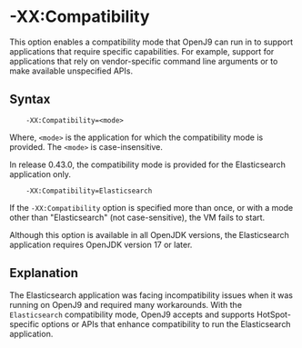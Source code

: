 <!--
* Copyright (c) 2017, 2024 IBM Corp. and others
*
* This program and the accompanying materials are made
* available under the terms of the Eclipse Public License 2.0
* which accompanies this distribution and is available at
* https://www.eclipse.org/legal/epl-2.0/ or the Apache
* License, Version 2.0 which accompanies this distribution and
* is available at https://www.apache.org/licenses/LICENSE-2.0.
*
* This Source Code may also be made available under the
* following Secondary Licenses when the conditions for such
* availability set forth in the Eclipse Public License, v. 2.0
* are satisfied: GNU General Public License, version 2 with
* the GNU Classpath Exception [1] and GNU General Public
* License, version 2 with the OpenJDK Assembly Exception [2].
*
* [1] https://www.gnu.org/software/classpath/license.html
* [2] https://openjdk.org/legal/assembly-exception.html
*
* SPDX-License-Identifier: EPL-2.0 OR Apache-2.0 OR GPL-2.0-only WITH Classpath-exception-2.0 OR GPL-2.0-only WITH OpenJDK-assembly-exception-1.0
-->

# -XX:Compatibility

This option enables a compatibility mode that OpenJ9 can run in to support applications that require specific capabilities. For example, support for applications that rely on vendor-specific command line arguments or to make available unspecified APIs.

## Syntax

        -XX:Compatibility=<mode>

Where, `<mode>` is the application for which the compatibility mode is provided. The `<mode>` is case-insensitive.

In release 0.43.0, the compatibility mode is provided for the Elasticsearch application only.

        -XX:Compatibility=Elasticsearch

If the `-XX:Compatibility` option is specified more than once, or with a mode other than "Elasticsearch" (not case-sensitive), the VM fails to start.

Although this option is available in all OpenJDK versions, the Elasticsearch application requires OpenJDK version 17 or later.

## Explanation

The Elasticsearch application was facing incompatibility issues when it was running on OpenJ9 and required many workarounds. With the `Elasticsearch` compatibility mode, OpenJ9 accepts and supports HotSpot-specific options or APIs that enhance compatibility to run the Elasticsearch application.


<!-- ==== END OF TOPIC ==== xxcompatibility.md ==== -->
